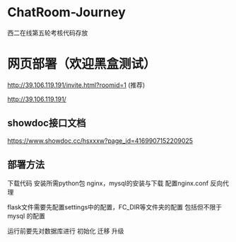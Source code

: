 # ChatRoom-Journey
西二在线第五轮考核代码存放

# 网页部署（欢迎黑盒测试）
http://39.106.119.191/invite.html?roomid=1        (推荐)

http://39.106.119.191/

## showdoc接口文档  
https://www.showdoc.cc/hsxxxw?page_id=4169907152209025

## 部署方法
下载代码 安装所需python包 
nginx，mysql的安装与下载
配置nginx.conf  反向代理

flask文件需要先配置settings中的配置，FC_DIR等文件夹的配置
包括但不限于 mysql 的配置

运行前要先对数据库进行  初始化 迁移 升级


